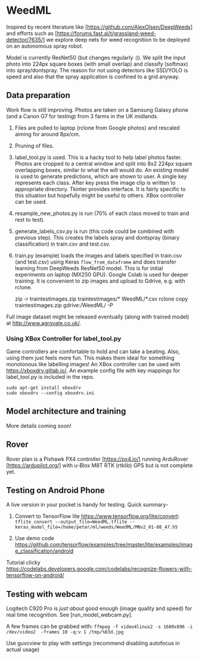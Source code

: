 # WeedML

Inspired by recent literature like [https://github.com/AlexOlsen/DeepWeeds] and efforts such as [https://forums.fast.ai/t/grassland-weed-detector/7635/] we explore deep nets for weed recognition to be deployed on an autonomous spray robot.

Model is currently ResNet50 (but changes regularly :)).  We split the input photo into 224px square boxes (with small overlap) and classify (softmax) into spray/dontspray.  The reason for not using detectors like SSD/YOLO is speed and also that the spray application is confined to a grid anyway.

## Data preparation
Work flow is still improving.  Photos are taken on a Samsung Galaxy phone (and a Canon G7 for testing) from 3 farms in the UK midlands.
1. Files are pulled to laptop (rclone from Google photos) and rescaled aiming for around 8px/cm.  
1. Pruning of files.
1. label_tool.py is used.  This is a hacky tool to help label photos faster.  Photos are cropped to a central window and split into 8x2 224px square overlapping boxes, similar to what the will would do.  An existing model is used to generate predictions, which are shown to user.  A single key represents each class.  After key press the image clip is written to appropriate directory.  Tkinter provides interface.  It is fairly specific to this situation but hopefully might be useful to others.  XBox controller can be used.
1. resample_new_photos.py is run (70% of each class moved to train and rest to test).
1. generate_labels_csv.py is run (this code could be combined with previous step).  This creates the labels spray and dontspray (binary classification) in train.csv and test.csv.
1. train.py (example) loads the images and labels specified in train.csv (and test.csv) using Keras `flow_from_dataframe` and does transfer learning from DeepWeeds ResNet50 model.  This is for initial experiments on laptop (MX250 GPU).  Google Colab is used for deeper training.  It is convenient to zip images and upload to Gdrive, e.g. with rclone.

    zip -r traintestimages.zip traintestimages/* WeedML/*.csv
    rclone copy traintestimages.zip gdrive:/WeedML/ -P

Full image dataset might be released eventually (along with trained model) at http://www.agrovate.co.uk/.

### Using XBox Controller for label_tool.py

Game controllers are comfortable to hold and can take a beating.  Also, using them just feels more fun.  This makes them ideal for something monotonous like labelling images!  An XBox controller can be used with https://xboxdrv.gitlab.io/.  An example config file with key mappings for label_tool.py is included in the repo.

    sudo apt-get install xboxdrv
    sudo xboxdrv --config xboxdrv.ini

## Model architecture and training

More details coming soon!

## Rover

Rover plan is a Pixhawk PX4 controller [https://px4.io/] running ArduRover [https://ardupilot.org/] with u-Blox M8T RTK (rtklib) GPS but is not complete yet.


## Testing on Android Phone

A live version in your pocket is handy for testing.  Quick summary-

1. Convert to TensorFlow lite https://www.tensorflow.org/lite/convert:
`tflite_convert --output_file=WeedML.tflite --keras_model_file=/home/peter/ml/weeds/WeedML/MNv2_01-08_47.h5`

1. Use demo code https://github.com/tensorflow/examples/tree/master/lite/examples/image_classification/android

Tutorial clicky https://codelabs.developers.google.com/codelabs/recognize-flowers-with-tensorflow-on-android/

## Testing with webcam

Logitech C920 Pro is *just about* good enough (image quality and speed) for real time recognition.  See [run_model_webcam.py].

A few frames can be grabbed with:
`ffmpeg -f video4linux2 -s 1600x896 -i /dev/video2  -frames 10 -q:v 1 /tmp/%03d.jpg`

Use guvcview to play with settings (recommend disabling autofocus in actual usage)
